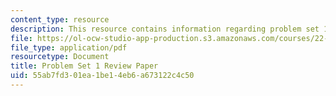 ```yaml
---
content_type: resource
description: This resource contains information regarding problem set 1.
file: https://ol-ocw-studio-app-production.s3.amazonaws.com/courses/22-14-materials-in-nuclear-engineering-spring-2015/55ab7fd301ea1be14eb6a673122c4c50_MIT22_14S15_Pset1.pdf
file_type: application/pdf
resourcetype: Document
title: Problem Set 1 Review Paper
uid: 55ab7fd3-01ea-1be1-4eb6-a673122c4c50
---
```

